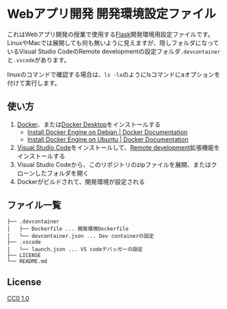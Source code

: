 # Webアプリ開発 開発環境設定ファイル

これはWebアプリ開発の授業で使用する[Flask](https://flask.palletsprojects.com/)開発環境用設定ファイルです。LinuxやMacでは展開しても何も無いように見えますが、隠しフォルダになっているVisual Studio CodeのRemote developmentの設定フォルダ`.devcontainer`と`.vscode`があります。

linuxのコマンドで確認する場合は、`ls -la`のようにlsコマンドにaオプションを付けて実行します。

## 使い方

1. [Docker](https://www.docker.com/)、または[Docker Desktop](https://www.docker.com/products/docker-desktop/)をインストールする
    * [Install Docker Engine on Debian | Docker Documentation](https://docs.docker.com/engine/install/debian/)
    * [Install Docker Engine on Ubuntu | Docker Documentation](https://docs.docker.com/engine/install/ubuntu/)
2. [Visual Studio Code](https://code.visualstudio.com/)をインストールして、[Remote development](https://marketplace.visualstudio.com/items?itemName=ms-vscode-remote.vscode-remote-extensionpack)拡張機能をインストールする
3. Visual Studio Codeから、このリポジトリのzipファイルを展開、またはクローンしたフォルダを開く
4. Dockerがビルドされて、開発環境が設定される

## ファイル一覧

```
├── .devcontainer
│   ├── Dockerfile ... 開発環境Dockerfile 
│   └── devcontainer.json ... Dev containerの設定
├── .vscode
│   └── launch.json ... VS codeデバッガーの設定
├── LICENSE
└── README.md
```

## License

[CC0 1.0](https://creativecommons.org/publicdomain/zero/1.0/deed.ja)
